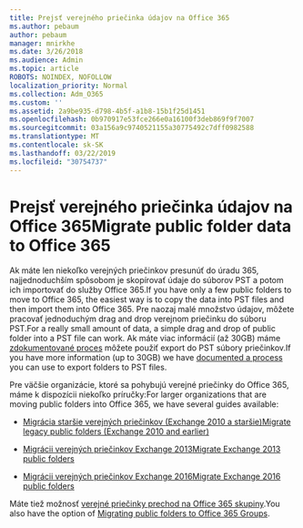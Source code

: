 ```yaml
---
title: Prejsť verejného priečinka údajov na Office 365
ms.author: pebaum
author: pebaum
manager: mnirkhe
ms.date: 3/26/2018
ms.audience: Admin
ms.topic: article
ROBOTS: NOINDEX, NOFOLLOW
localization_priority: Normal
ms.collection: Adm_O365
ms.custom: ''
ms.assetid: 2a9be935-d798-4b5f-a1b8-15b1f25d1451
ms.openlocfilehash: 0b970917e53fce266e0a16100f3deb869f9f7007
ms.sourcegitcommit: 03a156a9c9740521155a30775492c7dff0982588
ms.translationtype: MT
ms.contentlocale: sk-SK
ms.lasthandoff: 03/22/2019
ms.locfileid: "30754737"
---
```

# <a name="migrate-public-folder-data-to-office-365"></a><span data-ttu-id="2fdc0-102">Prejsť verejného priečinka údajov na Office 365</span><span class="sxs-lookup"><span data-stu-id="2fdc0-102">Migrate public folder data to Office 365</span></span>

<span data-ttu-id="2fdc0-103">Ak máte len niekoľko verejných priečinkov presunúť do úradu 365, najjednoduchším spôsobom je skopírovať údaje do súborov PST a potom ich importovať do služby Office 365.</span><span class="sxs-lookup"><span data-stu-id="2fdc0-103">If you have only a few public folders to move to Office 365, the easiest way is to copy the data into PST files and then import them into Office 365.</span></span> <span data-ttu-id="2fdc0-104">Pre naozaj malé množstvo údajov, môžete pracovať jednoduchým drag and drop verejnom priečinku do súboru PST.</span><span class="sxs-lookup"><span data-stu-id="2fdc0-104">For a really small amount of data, a simple drag and drop of public folder into a PST file can work.</span></span> <span data-ttu-id="2fdc0-105">Ak máte viac informácií (až 30GB) máme [zdokumentované proces](https://technet.microsoft.com/library/dn874017%28v=exchg.150%29.aspx#PSTMigrate) môžete použiť export do PST súbory priečinkov.</span><span class="sxs-lookup"><span data-stu-id="2fdc0-105">If you have more information (up to 30GB) we have [documented a process](https://technet.microsoft.com/library/dn874017%28v=exchg.150%29.aspx#PSTMigrate) you can use to export folders to PST files.</span></span> 
  
<span data-ttu-id="2fdc0-106">Pre väčšie organizácie, ktoré sa pohybujú verejné priečinky do Office 365, máme k dispozícii niekoľko príručky:</span><span class="sxs-lookup"><span data-stu-id="2fdc0-106">For larger organizations that are moving public folders into Office 365, we have several guides available:</span></span>
  
- [<span data-ttu-id="2fdc0-107">Migrácia staršie verejných priečinkov (Exchange 2010 a staršie)</span><span class="sxs-lookup"><span data-stu-id="2fdc0-107">Migrate legacy public folders (Exchange 2010 and earlier)</span></span>](https://technet.microsoft.com/library/dn874017%28v=exchg.150%29.aspx)
    
- [<span data-ttu-id="2fdc0-108">Migrácii verejných priečinkov Exchange 2013</span><span class="sxs-lookup"><span data-stu-id="2fdc0-108">Migrate Exchange 2013 public folders</span></span>](https://technet.microsoft.com/library/mt798260%28v=exchg.150%29.aspx)
    
- [<span data-ttu-id="2fdc0-109">Migrácii verejných priečinkov Exchange 2016</span><span class="sxs-lookup"><span data-stu-id="2fdc0-109">Migrate Exchange 2016 public folders</span></span>](https://technet.microsoft.com/library/mt798260%28v=exchg.160%29.aspx)
    
<span data-ttu-id="2fdc0-110">Máte tiež možnosť [verejné priečinky prechod na Office 365 skupiny](https://technet.microsoft.com/library/mt843872%28v=exchg.150%29.aspx).</span><span class="sxs-lookup"><span data-stu-id="2fdc0-110">You also have the option of [Migrating public folders to Office 365 Groups](https://technet.microsoft.com/library/mt843872%28v=exchg.150%29.aspx).</span></span>
  

